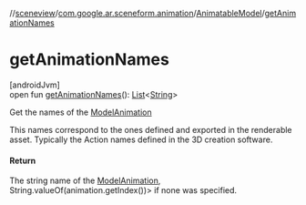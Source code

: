 //[sceneview](../../../index.md)/[com.google.ar.sceneform.animation](../index.md)/[AnimatableModel](index.md)/[getAnimationNames](get-animation-names.md)

# getAnimationNames

[androidJvm]\
open fun [getAnimationNames](get-animation-names.md)(): [List](https://developer.android.com/reference/kotlin/java/util/List.html)&lt;[String](https://developer.android.com/reference/kotlin/java/lang/String.html)&gt;

Get the names of the [ModelAnimation](../-model-animation/index.md)

 This names correspond to the ones defined and exported in the renderable asset. Typically the Action names defined in the 3D creation software. 

#### Return

The string name of the [ModelAnimation](../-model-animation/index.md), String.valueOf(animation.getIndex())> if none was specified.
